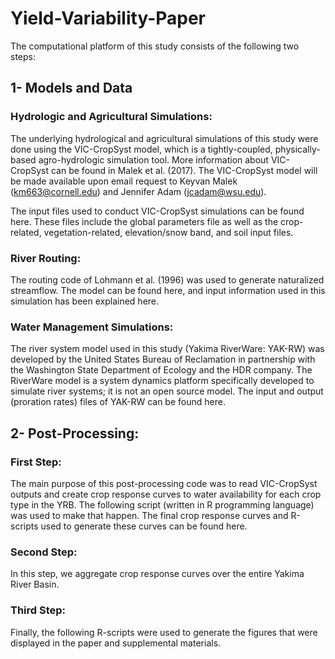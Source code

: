 # Yield-Variability-Paper
The computational platform of this study consists of the following two steps:
## 1-	Models and Data
### Hydrologic and Agricultural Simulations:
The underlying hydrological and agricultural simulations of this study were done using the VIC-CropSyst model, which is a tightly-coupled, physically-based agro-hydrologic simulation tool. More information about VIC-CropSyst can be found in Malek et al. (2017). The VIC-CropSyst model will be made available upon email request to Keyvan Malek (km663@cornell.edu) and Jennifer Adam (jcadam@wsu.edu). 

The input files used to conduct VIC-CropSyst simulations can be found here. These files include the global parameters file as well as the crop-related, vegetation-related, elevation/snow band, and soil input files.

### River Routing:
The routing code of Lohmann et al. (1996) was used to generate naturalized streamflow. The model can be found here, and input information used in this simulation has been explained here.

### Water Management Simulations:
The river system model used in this study (Yakima RiverWare: YAK-RW) was developed by the United States Bureau of Reclamation in partnership with the Washington State Department of Ecology and the HDR company. The RiverWare model is a system dynamics platform specifically developed to simulate river systems; it is not an open source model. The input and output (proration rates) files of YAK-RW can be found here.

## 2-	Post-Processing:

### First Step:
The main purpose of this post-processing code was to read VIC-CropSyst outputs and create crop response curves to water availability for each crop type in the YRB. The following script (written in R programming language) was used to make that happen. The final crop response curves and R-scripts used to generate these curves can be found here.

### Second Step:
In this step, we aggregate crop response curves over the entire Yakima River Basin.

### Third Step:
Finally, the following R-scripts were used to generate the figures that were displayed in the paper and supplemental materials.
